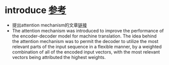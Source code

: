 # introduce [参考](https://machinelearningmastery.com/the-attention-mechanism-from-scratch/)
* 提出attention mechanism的文章[链接](https://arxiv.org/abs/1409.0473)
* The attention mechanism was introduced to improve the performance of the encoder-decoder model for machine translation. The idea behind the attention mechanism was to permit the decoder to utilize the most relevant parts of the input sequence in a flexible manner, by a weighted combination of all of the encoded input vectors, with the most relevant vectors being attributed the highest weights. 